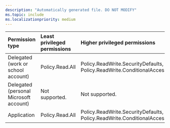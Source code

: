 ```yaml
---
description: "Automatically generated file. DO NOT MODIFY"
ms.topic: include
ms.localizationpriority: medium
---
```


|Permission type|Least privileged permissions|Higher privileged permissions|
|:---|:---|:---|
|Delegated (work or school account)|Policy.Read.All|Policy.ReadWrite.SecurityDefaults, Policy.ReadWrite.ConditionalAccess|
|Delegated (personal Microsoft account)|Not supported.|Not supported.|
|Application|Policy.Read.All|Policy.ReadWrite.SecurityDefaults, Policy.ReadWrite.ConditionalAccess|

